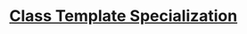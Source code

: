 # [Class Template Specialization](https://www.hackerrank.com/challenges/cpp-class-template-specialization/problem)